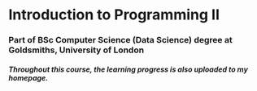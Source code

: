 # Introduction to Programming II

### Part of BSc Computer Science (Data Science) degree at Goldsmiths, University of London
##### Throughout this course, the learning progress is also uploaded to my homepage.


